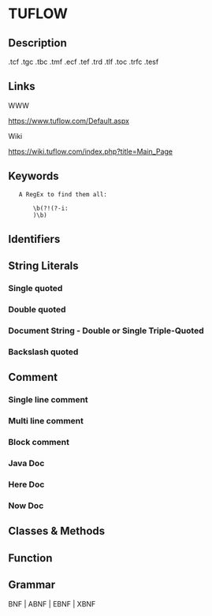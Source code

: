
# TUFLOW

## Description

.tcf 
.tgc 
.tbc 
.tmf 
.ecf 
.tef 
.trd 
.tlf 
.toc 
.trfc 
.tesf


## Links

WWW

https://www.tuflow.com/Default.aspx

Wiki

https://wiki.tuflow.com/index.php?title=Main_Page


## Keywords
~~~
   A RegEx to find them all:

       \b(?!(?-i:
       )\b)
~~~


## Identifiers


## String Literals

### Single quoted

### Double quoted

### Document String - Double or Single Triple-Quoted

### Backslash quoted


## Comment

### Single line comment

### Multi line comment

### Block comment

### Java Doc

### Here Doc

### Now Doc


## Classes & Methods


## Function


## Grammar

BNF | ABNF | EBNF | XBNF

